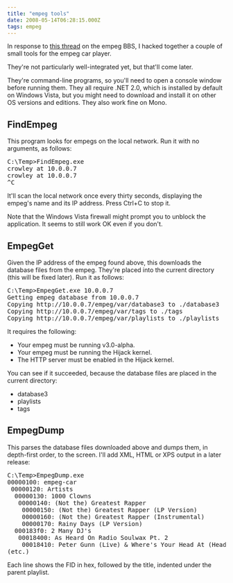 ```yaml
---
title: "empeg tools"
date: 2008-05-14T06:28:15.000Z
tags: empeg
---
```

In response to [this thread](http://empegbbs.com/ubbthreads.php/ubb/showflat/Number/306574) on the empeg BBS, I hacked together a couple of small tools for the empeg car player.

They're not particularly well-integrated yet, but that'll come later.

They're command-line programs, so you'll need to open a console window before running them. They all require .NET 2.0, which is installed by default on Windows Vista, but you might need to download and install it on other OS versions and editions. They also work fine on Mono.

## FindEmpeg

This program looks for empegs on the local network. Run it with no arguments, as follows:

<pre>C:\Temp>FindEmpeg.exe
crowley at 10.0.0.7
crowley at 10.0.0.7
^C</pre>

It'll scan the local network once every thirty seconds, displaying the empeg's name and its IP address. Press Ctrl+C to stop it.

Note that the Windows Vista firewall might prompt you to unblock the application. It seems to still work OK even if you don't.

## EmpegGet

Given the IP address of the empeg found above, this downloads the database files from the empeg. They're placed into the current directory (this will be fixed later). Run it as follows:

<pre>C:\Temp>EmpegGet.exe 10.0.0.7
Getting empeg database from 10.0.0.7
Copying http://10.0.0.7/empeg/var/database3 to ./database3
Copying http://10.0.0.7/empeg/var/tags to ./tags
Copying http://10.0.0.7/empeg/var/playlists to ./playlists</pre>

It requires the following:

*   Your empeg must be running v3.0-alpha.
*   Your empeg must be running the Hijack kernel.
*   The HTTP server must be enabled in the Hijack kernel.

You can see if it succeeded, because the database files are placed in the current directory:

*   database3
*   playlists
*   tags

## EmpegDump

This parses the database files downloaded above and dumps them, in depth-first order, to the screen. I'll add XML, HTML or XPS output in a later release:

<pre>C:\Temp>EmpegDump.exe
00000100: empeg-car
 00000120: Artists
  00000130: 1000 Clowns
   00000140: (Not the) Greatest Rapper
    00000150: (Not the) Greatest Rapper (LP Version)
    00000160: (Not the) Greatest Rapper (Instrumental)
    00000170: Rainy Days (LP Version)
  000183f0: 2 Many DJ's
   00018400: As Heard On Radio Soulwax Pt. 2
    00018410: Peter Gunn (Live) & Where's Your Head At (Head-A-Pella)
(etc.)</pre>

Each line shows the FID in hex, followed by the title, indented under the parent playlist.

